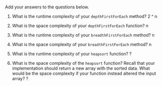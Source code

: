 Add your answers to the questions below.

1. What is the runtime complexity of your `depthFirstForEach` method?
2 ^ n
2. What is the space complexity of your `depthFirstForEach` function?
n

3. What is the runtime complexity of your `breadthFirstForEach` method?
n
4. What is the space complexity of your `breadthFirstForEach` method? 
n

5. What is the runtime complexity of your `heapsort` function?
?

6. What is the space complexity of the `heapsort` function? Recall that your implementation should return a new array with the sorted data. What would be the space complexity if your function instead altered the input array?
?
